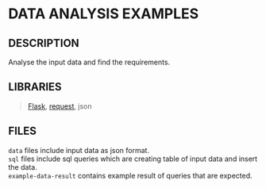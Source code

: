 # DATA ANALYSIS EXAMPLES
## DESCRIPTION
Analyse the input data and find the requirements.
## LIBRARIES
>[Flask](https://pypi.org/project/Flask/), [request](https://pypi.org/project/requests/), json
## FILES
`data`
files include input data as json format.<br>
`sql`
files include sql queries which are creating table of input data and insert the data.<br>
`example-data-result`
contains example result of queries that are expected.<br>